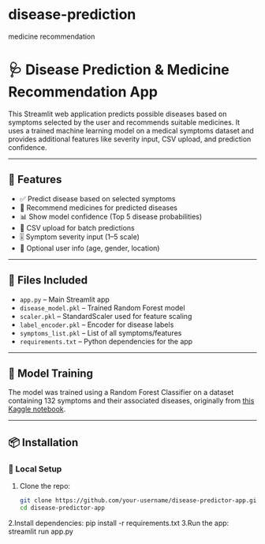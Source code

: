# disease-prediction
medicine recommendation
# 🩺 Disease Prediction & Medicine Recommendation App

This Streamlit web application predicts possible diseases based on symptoms selected by the user and recommends suitable medicines. It uses a trained machine learning model on a medical symptoms dataset and provides additional features like severity input, CSV upload, and prediction confidence.

---

## 🚀 Features

- ✅ Predict disease based on selected symptoms
- 💊 Recommend medicines for predicted diseases
- 📊 Show model confidence (Top 5 disease probabilities)
- 📂 CSV upload for batch predictions
- 🎚️ Symptom severity input (1–5 scale)
- 👤 Optional user info (age, gender, location)

---

## 📁 Files Included

- `app.py` – Main Streamlit app
- `disease_model.pkl` – Trained Random Forest model
- `scaler.pkl` – StandardScaler used for feature scaling
- `label_encoder.pkl` – Encoder for disease labels
- `symptoms_list.pkl` – List of all symptoms/features
- `requirements.txt` – Python dependencies for the app

---

## 🧠 Model Training

The model was trained using a Random Forest Classifier on a dataset containing 132 symptoms and their associated diseases, originally from [this Kaggle notebook](https://www.kaggle.com/code/miadul/disease-prediction-using-machine-learning/input).

---

## 📦 Installation

### 🔧 Local Setup

1. Clone the repo:
   ```bash
   git clone https://github.com/your-username/disease-predictor-app.git
   cd disease-predictor-app
2.Install dependencies:
pip install -r requirements.txt
3.Run the app:
streamlit run app.py
